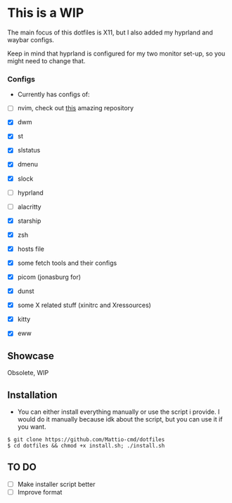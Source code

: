 # This is a WIP

The main focus of this dotfiles is X11, but I also added my hyprland and waybar configs.

Keep in mind that hyprland is configured for my two monitor set-up, so you might need to change that.

### Configs
- Currently has configs of:

- [ ] nvim, check out [this](https://github.com/Mattio-cmd/SigmaNvim) amazing repository
- [x] dwm
- [x] st
- [x] slstatus
- [x] dmenu
- [x] slock
- [ ] hyprland
- [ ] alacritty
- [x] starship
- [x] zsh
- [x] hosts file
- [x] some fetch tools and their configs
- [x] picom (jonasburg for)
- [x] dunst
- [x] some X related stuff (xinitrc and Xressources)
- [x] kitty
- [x] eww


## Showcase

Obsolete, WIP
<!--![theShowcase](./.images/showcase.png)-->
<!--![theShowase2](./.images/showcase2.png)-->
<!--![theWidgets](./.images/widgets.png)-->
<!--![theWidgets2](./.images/widgets2.png)-->
<!--![theZsh](https://user-images.githubusercontent.com/78447457/178205967-bbd7a60a-0fc8-444d-8f94-7d9b8256832d.mp4)-->

## Installation

- You can either install everything manually or use the script i provide. I would do it manually because idk about the script, but you can use it if you want.

```
$ git clone https://github.com/Mattio-cmd/dotfiles
$ cd dotfiles && chmod +x install.sh; ./install.sh
```


## TO DO
- [ ] Make installer script better
- [ ] Improve format
